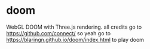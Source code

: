 # doom
WebGL DOOM with Three.js rendering. all credits go to https://github.com/connect/ so yeah
go to https://blaringn.github.io/doom/index.html to play doom
